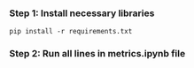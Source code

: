 ### Step 1: Install necessary libraries
`pip install -r requirements.txt`

### Step 2: Run all lines in metrics.ipynb file